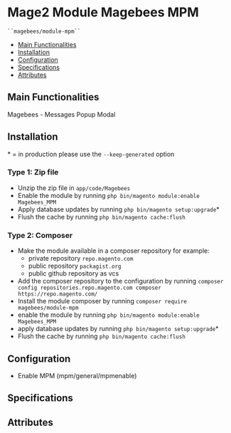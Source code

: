# Mage2 Module Magebees MPM

    ``magebees/module-mpm``

 - [Main Functionalities](#markdown-header-main-functionalities)
 - [Installation](#markdown-header-installation)
 - [Configuration](#markdown-header-configuration)
 - [Specifications](#markdown-header-specifications)
 - [Attributes](#markdown-header-attributes)


## Main Functionalities
Magebees -  Messages Popup Modal

## Installation
\* = in production please use the `--keep-generated` option

### Type 1: Zip file

 - Unzip the zip file in `app/code/Magebees`
 - Enable the module by running `php bin/magento module:enable Magebees_MPM`
 - Apply database updates by running `php bin/magento setup:upgrade`\*
 - Flush the cache by running `php bin/magento cache:flush`

### Type 2: Composer

 - Make the module available in a composer repository for example:
    - private repository `repo.magento.com`
    - public repository `packagist.org`
    - public github repository as vcs
 - Add the composer repository to the configuration by running `composer config repositories.repo.magento.com composer https://repo.magento.com/`
 - Install the module composer by running `composer require magebees/module-mpm`
 - enable the module by running `php bin/magento module:enable Magebees_MPM`
 - apply database updates by running `php bin/magento setup:upgrade`\*
 - Flush the cache by running `php bin/magento cache:flush`


## Configuration

 - Enable MPM (mpm/general/mpmenable)


## Specifications




## Attributes




